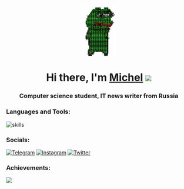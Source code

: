 <div id="header" align="center">
  <img src="https://github.com/syetaa/syetaa/blob/main/peppo-dance.gif" width="100"/>
</div>
<h1 align="center">Hi there, I'm <a href="https://t.me/syetaaa0" target="_blank">Michel</a> 
<img src="https://github.com/blackcater/blackcater/raw/main/images/Hi.gif" height="32"/>
<h3 align="center">Computer science student, IT news writer from Russia</h3></h1>

### Languages and Tools:
<img src="https://skillicons.dev/icons?i=html,css,js,ts,react,next,git,linux" alt="skills" width=60%>

### Socials:
[![Telegram](https://img.shields.io/badge/-Telegram-090909?style=for-the-badge&logo=telegram&logoColor=27A0D9)](https://t.me/syetaaa0)
[![Instagram](https://img.shields.io/badge/-Instagram-090909?style=for-the-badge&logo=instagram&logoColor=B4068E)]([https://www.instagram.com/_pod_spidamy?utm_source=qr&r=nametag](https://instagram.com/_syetaa0?igshid=YTQwZjQ0NmI0OA==))
[![Twitter](https://img.shields.io/badge/-Twitter-090909?style=for-the-badge&logo=Twitter&logoColor=1C9DEB)]()

### Achievements:
<img src="https://www.codewars.com/users/syetaaa/badges/micro">

